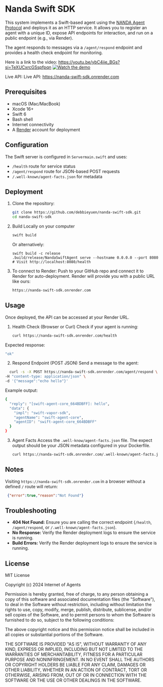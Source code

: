 # Nanda Swift SDK
This system implements a Swift-based agent using the [NANDA Agent Protocol](https://github.com/projnanda/nanda-agent) and deploys it as an HTTP service. It allows you to register an agent with a unique ID, expose API endpoints for interaction, and run on a public endpoint (e.g., via Render).  

The agent responds to messages via a `/agent/respond` endpoint and provides a health check endpoint for monitoring.

Here is a link to the video: https://youtu.be/ybC4iie_BGs?si=TeXUCxrcGSspfpqn
[![Watch the demo](https://img.youtube.com/vi/ybC4iie_BGs/0.jpg)](https://youtu.be/ybC4iie_BGs)

Live API: Live API: https://nanda-swift-sdk.onrender.com


## Prerequisites
- macOS (Mac/MacBook)
- Xcode 16+
- Swift 6
- Bash shell
- Internet connectivity
- A [Render](https://render.com/) account for deployment
  
## Configuration

The Swift server is configured in `Servermain.swift` and uses:
- `/health` route for service status
- `/agent/respond` route for JSON-based POST requests
- `/.well-known/agent-facts.json` for metadata

## Deployment

1. Clone the repository:
   ```bash
   git clone https://github.com/debbieyuen/nanda-swift-sdk.git
   cd nanda-swift-sdk
   ```
   
2. Build Locally on your computer
   ```bash
   swift build
   ```
   Or alternatively:

   ```
   swift build -c release
   .build/release/NandaSwiftAgent serve --hostname 0.0.0.0 --port 8080
   # Visit http://localhost:8080/health
   ```

3. To connect to Render: Push to your GitHub repo and connect it to Render for auto-deployment.
Render will provide you with a public URL like ours:
   ```bash
   https://nanda-swift-sdk.onrender.com
   ```
## Usage
Once deployed, the API can be accessed at your Render URL. 

1. Health Check (Browser or Curl)
   Check if your agent is running:
   ```bash
   curl https://nanda-swift-sdk.onrender.com/health
   ```
  Expected response: 
   ```bash
   "ok"
   ```
   
2. Respond Endpoint (POST JSON)
   Send a message to the agent:
  ```bash
    curl -s -X POST https://nanda-swift-sdk.onrender.com/agent/respond \
  -H "content-type: application/json" \
  -d '{"message":"echo hello"}'
  ```
  Example output: 
```bash
{
  "reply": "[swift-agent-core_664BDBFF]: hello",
  "data": {
    "impl": "swift-vapor-sdk",
    "agentName": "swift-agent-core",
    "agentID": "swift-agent-core_664BDBFF"
  }
}
```
3. Agent Facts
   Access the `.well-know/agent-facts.json` file. The expect output should be your JSON metadata configured in your Dockerfile.
   ```bash
   curl https://nanda-swift-sdk.onrender.com/.well-known/agent-facts.json
   ```

## Notes
  Visiting `https://nanda-swift-sdk.onrender.com` in a browser without a defined `/` route will return:
   ```json
    {"error":true,"reason":"Not Found"}
   ```

## Troubleshooting
* **404 Not Found:** Ensure you are calling the correct endpoint (`/health`, `/agent/respond`, or `/.well-known/agent-facts.json`).
* **No Response:** Verify the Render deployment logs to ensure the service is running.
* **Build Errors:** Verify the Render deployment logs to ensure the service is running.

## License

MIT License

Copyright (c) 2024 Internet of Agents

Permission is hereby granted, free of charge, to any person obtaining a copy
of this software and associated documentation files (the "Software"), to deal
in the Software without restriction, including without limitation the rights
to use, copy, modify, merge, publish, distribute, sublicense, and/or sell
copies of the Software, and to permit persons to whom the Software is
furnished to do so, subject to the following conditions:

The above copyright notice and this permission notice shall be included in all
copies or substantial portions of the Software.

THE SOFTWARE IS PROVIDED "AS IS", WITHOUT WARRANTY OF ANY KIND, EXPRESS OR
IMPLIED, INCLUDING BUT NOT LIMITED TO THE WARRANTIES OF MERCHANTABILITY,
FITNESS FOR A PARTICULAR PURPOSE AND NONINFRINGEMENT. IN NO EVENT SHALL THE
AUTHORS OR COPYRIGHT HOLDERS BE LIABLE FOR ANY CLAIM, DAMAGES OR OTHER
LIABILITY, WHETHER IN AN ACTION OF CONTRACT, TORT OR OTHERWISE, ARISING FROM,
OUT OF OR IN CONNECTION WITH THE SOFTWARE OR THE USE OR OTHER DEALINGS IN THE
SOFTWARE. 
